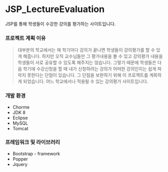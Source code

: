 # JSP_LectureEvaluation
JSP를 통해 학생들이 수강한 강의를 평가하는 사이트입니다.
### 프로젝트 계획 이유
> 대부분의 학교에서는 매 학기마다 강의가 끝나면 학생들이 강의평가를 할 수 있게 해줍니다. 하지만 오직 교수님들만 그 평가내용을 볼 수 있고 강의평가 내용을 학생들이 서로 공유할 수 있도록 해주지는 않습니다. 그렇기 때문에 학생들은 다음 학기에 수강신청을 할 때 내가 신청하려는 강의가 어떠한 강의인지는 쉽게 파악지 못한다는 단점이 있습니다. 그 단점을 보완하기 위해 이 프로젝트를 계획하게 되었습니다. 어느 학교에서나 적용될 수 있는 강의평가 사이트입니다.
### 개발 환경
- Chorme
- JDK 8
- Eclipse
- MySQL
- Tomcat
### 프레임워크 및 라이브러리
- Bootstrap - framework
- Popper
- Jquery 
